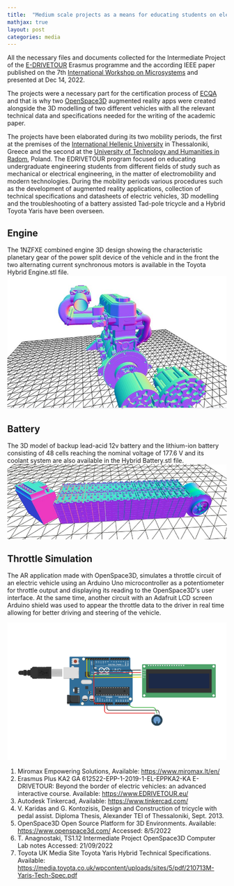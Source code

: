 ```yaml
---
title:  "Medium scale projects as a means for educating students on electric vehicle technology"
mathjax: true
layout: post
categories: media
---
```


All the necessary files and documents collected for the Intermediate Project of the [E-DRIVETOUR](https://www.edrivetour.eu/) Erasmus programme and the according IEEE paper published on the 7th [International Workshop on Microsystems](http://microengineering.iem.ihu.gr/WoMGREECE/index.html) and presented at Dec 14, 2022.

The projects  were a necessary part for the certification process of [ECQA](https://jobcertification.eu/index.php)  and that is why two [OpenSpace3D](https://www.openspace3d.com/) augmented reality apps were created alongside the 3D modelling of two different vehicles with all the relevant technical data and specifications needed for the writing of the academic paper. 

 The projects have been elaborated during its two mobility periods, the first at the premises of the [International Hellenic University](https://www.ihu.gr/en/enhome) in Thessaloniki, Greece and the second
at the [University of Technology and Humanities in Radom](https://uniwersytetradom.pl/?lang=en), Poland. The EDRIVETOUR program focused on educating undergraduate engineering students from different fields of study such as mechanical or electrical engineering, in the
matter of electromobility and modern technologies. During the mobility periods various procedures such as the development of augmented reality applications, collection of technical specifications and datasheets of electric vehicles, 3D modelling and the troubleshooting of a battery assisted Tad-pole tricycle
and a Hybrid Toyota Yaris have been overseen.

## Engine 
The 1NZFXE combined engine 3D design showing the characteristic planetary gear of the power split device of the vehicle and in the front the two alternating current synchronous motors is available in the Toyota Hybrid Engine.stl file.
 ![3D model of 1NZFXE engine](/assets/engine.JPG)

## Battery 
The 3D model of backup lead-acid 12v battery and the lithium-ion battery consisting of 48 cells reaching the nominal voltage of 177.6 V and its coolant system are also available in the Hybrid Battery.stl file.  
 ![3D model of lithium-ion battery](/assets/battery-ev-right.png)

## Throttle Simulation
The AR application made with OpenSpace3D, simulates a throttle circuit of an electric vehicle
using an Arduino Uno microcontroller as a potentiometer for throttle output and displaying its reading to the OpenSpace3D's user interface. At the same time, another circuit with an Adafruit LCD screen Arduino shield was used to appear the throttle data to the driver in real time allowing for better driving and steering of the vehicle.

![circuit showing an arduino uno, an lcd screen and a potentiometer. These components were used with an Open Space 3D application](/assets/arduino.png)


 1. Miromax Empowering Solutions, Available:
    https://www.miromax.lt/en/
 2. Erasmus Plus KA2 GA 612522-EPP-1-2019-1-EL-EPPKA2-KA E-DRIVETOUR: Beyond the border of
        electric vehicles: an advanced interactive course.  Available: https://www.EDRIVETOUR.eu/ 
 3. Autodesk Tinkercad, Available:           https://www.tinkercad.com/
 4. V. Karidas and G. Kontozisis, Design
                and  Construction of tricycle with pedal assist. Diploma Thesis,
                Alexander TEI of Thessaloniki, Sept. 2013.
 5. OpenSpace3D Open Source Platform for 3D Environments. Available:            https://www.openspace3d.com/ Accessed: 8/5/2022
 6. T. Anagnostaki, TS1.12 Intermediate Project OpenSpace3D Computer
    Lab notes Accessed: 21/09/2022
 7. Toyota UK Media Site Toyota Yaris Hybrid Technical Specifications. Available:
        https://media.toyota.co.uk/wpcontent/uploads/sites/5/pdf/210713M-Yaris-Tech-Spec.pdf
